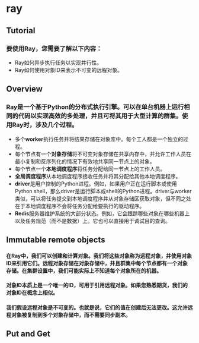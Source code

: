 # ray
## Tutorial
### 要使用Ray，您需要了解以下内容： 
* Ray如何异步执行任务以实现并行性。 
* Ray如何使用对象ID来表示不可变的远程对象。
## Overview
### Ray是一个基于Python的分布式执行引擎。可以在单台机器上运行相同的代码以实现高效的多处理，并且可将其用于大型计算的群集。使用Ray时，涉及几个过程。
* 多个**worker**执行任务并将结果存储在对象库中。每个工人都是一个独立的过程。
* 每个节点有一个**对象存储**将不可变对象存储在共享内存中，并允许工作人员在最小复制和反序列化的情况下有效地共享同一节点上的对象。
* 每个节点一个**本地调度程序**将任务分配给同一节点上的工作人员。 
* **全局调度程序**从本地调度程序接收任务并将其分配给其他本地调度程序。
* **driver**是用户控制的Python进程。例如，如果用户正在运行脚本或使用Python shell，那么driver是运行脚本或shell的Python进程。driver与worker类似，可以将任务提交到本地调度程序并从对象存储区获取对象，但不同之处在于本地调度程序不会将任务分配给要执行的驱动程序。
* **Redis**服务器维护系统的大部分状态。例如，它会跟踪哪些对象在哪些机器上以及任务规范（而不是数据）上。它也可以直接用于调试目的查询。
## Immutable remote objects
#### 在Ray中，我们可以创建和计算对象。我们将这些对象称为远程对象，并使用对象ID来引用它们。远程对象存储在对象存储中，并且群集中每个节点都有一个对象存储。在集群设置中，我们可能实际上不知道每个对象所在的机器。
#### 对象ID本质上是一个唯一的ID，可用于引用远程对象。如果您熟悉期货，我们的对象ID在概念上相似。
#### 我们假设远程对象是不可变的。也就是说，它们的值在创建后无法更改。这允许远程对象被复制到多个对象存储中，而不需要同步副本。
## Put and Get
#### 
#### 
#### 
#### 
#### 
#### 
#### 
#### 
#### 
#### 
